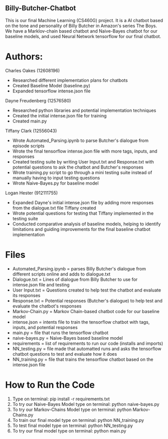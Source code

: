 ## Billy-Butcher-Chatbot

This is our final Machine Learning (CS460G) project. It is a AI chatbot based on the tone and personality of Billy Butcher in Amazon's series The Boys. We have a Marklov-chain based chatbot and Naive-Bayes chatbot for our baseline models, and used Neural Network tensorflow for our final chatbot.


# Authors:
Charles Oakes (12608196)
- Researched different implementation plans for chatbots
- Created Baseline Model (baseline.py)
- Expanded tensorflow intense.json file

Dayne Freudenberg (12576580)
- Researched python libraries and potential implementation techniques
- Created the initial intense.json file for training
- Created main.py

Tiffany Clark (12556043)
- Wrote Automated_Parsing.ipynb to parse Butcher's dialogue from episode scripts
- Wrote the final tensorflow intense.json file with more tags, inputs, and responses
- Created testing suite by writing User Input.txt and Response.txt with potential questions to ask the chatbot and Butcher's responses
- Wrote training.py script to go through a mini testing suite instead of manually having to input testing questions
- Wrote Naive-Bayes.py for baseline model

Logan Hester (912111755)
- Expanded Dayne's initial intense.json file by adding more responses from the dialogue.txt file Tiffany created
- Wrote potential questions for testing that Tiffany implemented in the testing suite
- Conducted comparative analysis of baseline models, helping to identify limitations and guiding improvements for the final baseline chatbot implementation

# Files
- Automated_Parsing.ipynb = parses Billy Butcher's dialogue from different scripts online and adds to dialogue.txt
- Dialogue.txt = Lines of dialogue from Billy Butcher to use for intense.json file and testing
- User Input.txt = Questions created to help test the chatbot and evaluate its responses
- Response.txt = Potential responses (Butcher's dialogue) to help test and evaluate the chatbot's responses
- Markov-Chain.py = Markov Chain-based chatbot code for our baseline model
- intense.json = intents file to train the tensorflow chatbot with tags, inputs, and potential responses
- main.py = file that runs the tensorflow chatbot
- naive-bayes.py = Naive-Bayes based baseline model
- requirements = list of requirements to run our code (installs and imports)
- NN_testing.py = file made that automatted runs and asks the tensorflow chatbot questions to test and evaluate how it does
- NN_training.py = file that trains the tensorflow chatbot based on the intense.json file

# How to Run the Code
1. Type on terminal: pip install -r requirements.txt
2. To try our Naive-Bayes Model type on terminal: python naive-bayes.py
3. To try our Markov-Chains Model type on terminal: python Markov-Chains.py
4. To train our final model type on terminal: python NN_training.py
5. To test final model type on terminal: python NN_testing.py
6. To try our final model type on terminal: python main.py
